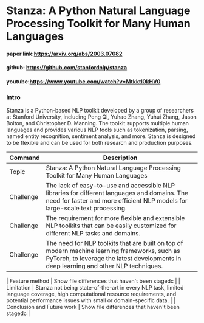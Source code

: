 # Stanza: A Python Natural Language Processing Toolkit for Many Human Languages

#### paper link:https://arxiv.org/abs/2003.07082
#### github: https://github.com/stanfordnlp/stanza
#### youtube:https://www.youtube.com/watch?v=Mtkktl0kHV0

### Intro
Stanza is a Python-based NLP toolkit developed by a group of researchers at Stanford University, including Peng Qi, Yuhao Zhang, Yuhui Zhang, Jason Bolton, and Christopher D. Manning. The toolkit supports multiple human languages and provides various NLP tools such as tokenization, parsing, named entity recognition, sentiment analysis, and more. Stanza is designed to be flexible and can be used for both research and production purposes.

| Command | Description |
| --- | --- |
| Topic | Stanza: A Python Natural Language Processing Toolkit for Many Human Languages |
| Challenge | The lack of easy-to-use and accessible NLP libraries for different languages and domains. The need for faster and more efficient NLP models for large-scale text processing. |
| Challenge | The requirement for more flexible and extensible NLP toolkits that can be easily customized for different NLP tasks and domains. |
| Challenge | The need for NLP toolkits that are built on top of modern machine learning frameworks, such as PyTorch, to leverage the latest developments in deep learning and other NLP techniques. |

| Feature method | Show file differences that haven't been stagedc |
| Limitation | Stanza not being state-of-the-art in every NLP task, limited language coverage, high computational resource requirements, and potential performance issues with small or domain-specific data. |
| Conclusion and Future work | Show file differences that haven't been stagedc |



